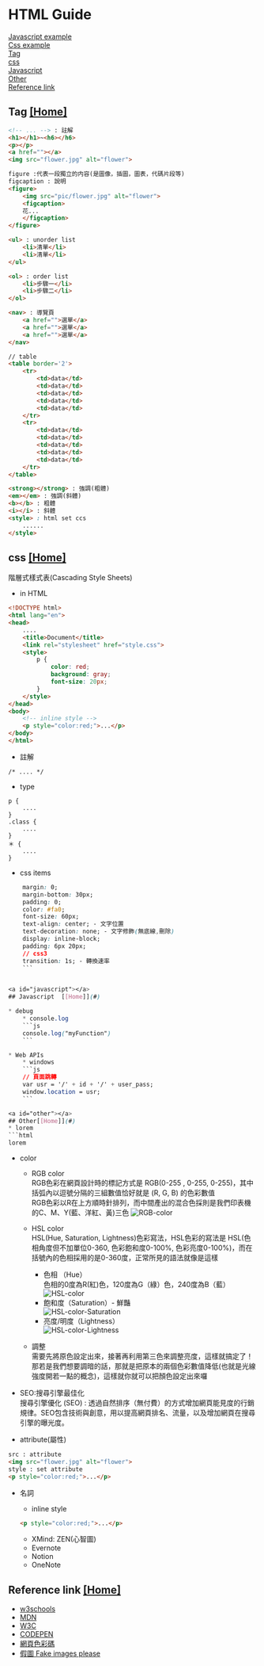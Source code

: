 # HTML Guide  

[Javascript example](./js_example.md)  
[Css example](./css_example.md)  
[Tag](#tag)  
[css](#css)  
[Javascript](#javascript)  
[Other](#other)  
[Reference link](#ref_link)  

<a id="tag"></a>
## Tag  [[Home]](#)  
```html
<!-- ... --> : 註解
<h1></h1>~<h6></h6>
<p></p>
<a href=""></a>
<img src="flower.jpg" alt="flower">

figure :代表一段獨立的内容(是圖像，插圖，圖表，代碼片段等)
figcaption : 說明
<figure>
	<img src="pic/flower.jpg" alt="flower">
	<figcaption>
	花...
	</figcaption>
</figure>

<ul> : unorder list
	<li>清單</li>
	<li>清單</li>
</ul>

<ol> : order list
	<li>步驟一</li>
	<li>步驟二</li>
</ol>

<nav> : 導覽頁
	<a href="">選單</a>
	<a href="">選單</a>
	<a href="">選單</a>
</nav>

// table 
<table border='2'>
	<tr>
		<td>data</td>
		<td>data</td>
		<td>data</td>
		<td>data</td>
		<td>data</td>
	</tr>
	<tr>
		<td>data</td>
		<td>data</td>
		<td>data</td>
		<td>data</td>
		<td>data</td>
	</tr>
</table>

<strong></strong> : 強調(粗體)
<em></em> : 強調(斜體)
<b></b> : 粗體
<i></i> : 斜體
<style> : html set ccs
	......
</style>
```

<a id="css"></a>
## css  [[Home]](#)  
階層式樣式表(Cascading Style Sheets)  
*	in HTML  
```html
<!DOCTYPE html>
<html lang="en">
<head>
	....
	<title>Document</title>
	<link rel="stylesheet" href="style.css">
	<style>
		p {
			color: red;
			background: gray;
			font-size: 20px;
		}
	</style>
</head>
<body>
	<!-- inline style -->
	<p style="color:red;">...</p>
</body>
</html>
```

* 註解  
```
/* .... */ 
```

* type  
```
p {
	....
}
.class {
	....
}
＊ {
	....
}
```

* css items 
```css
	margin: 0;
	margin-bottom: 30px;
	padding: 0;
	color: #fa0;
	font-size: 60px;
	text-align: center; - 文字位置
	text-decoration: none; - 文字修飾(無底線,刪除)
	display: inline-block; 
	padding: 6px 20px;
	// css3
	transition: 1s; - 轉換速率
	```


<a id="javascript"></a>
## Javascript  [[Home]](#)  

* debug  
	* console.log  
	```js
	console.log("myFunction")
	```

* Web APIs 
	* windows  
	```js
	// 頁面跳轉
	var usr = '/' + id + '/' + user_pass;
	window.location = usr;
	```

<a id="other"></a>
## Other[[Home]](#)  
* lorem  
```html
lorem
```

* color  
	* RGB color  
	RGB色彩在網頁設計時的標記方式是 RGB(0-255 , 0-255, 0-255)，其中括弧內以逗號分隔的三組數值恰好就是 (R, G, B) 的色彩數值  
	RGB色彩以R在上方順時針排列，而中間產出的混合色採則是我們印表機的C、M、Y(藍、洋紅、黃)三色
	![RGB-color](RGB-color.png)

	* HSL color  
	HSL(Hue, Saturation, Lightness)色彩寫法，HSL色彩的寫法是 HSL(色相角度但不加單位0-360, 色彩飽和度0-100%, 色彩亮度0-100%)，而在括號內的色相採用的是0-360度，正常所見的語法就像是這樣  
		* 色相 （Hue）  
		色相的0度為R(紅)色，120度為G（綠）色，240度為B（藍）  
		![HSL-color](HSL-color.png)
		* 飽和度（Saturation）- 鮮豔   
		![HSL-color-Saturation](HSL-color-Saturation.png)
		* 亮度/明度（Lightness）  
		![HSL-color-Lightness](HSL-color-Lightness.png)

	* 調整  
	需要先將原色設定出來，接著再利用第三色來調整亮度，這樣就搞定了！那若是我們想要調暗的話，那就是把原本的兩個色彩數值降低(也就是光線強度開若一點的概念)，這樣就你就可以把顏色設定出來囉  

* SEO:搜尋引擎最佳化  
搜尋引擎優化 (SEO) : 透過自然排序（無付費）的方式增加網頁能見度的行銷規律。SEO包含技術與創意，用以提高網頁排名、流量，以及增加網頁在搜尋引擎的曝光度。  

* attribute(屬性) 
```html
src : attribute
<img src="flower.jpg" alt="flower">
style : set attribute  
<p style="color:red;">...</p>
```

* 名詞  
	* inline style  
	```html
	<p style="color:red;">...</p>
	```

	* XMind: ZEN(心智圖)  
	* Evernote
	* Notion
	* OneNote 


<a id="ref_link"></a>
## Reference link  [[Home]](#)  
* [w3schools](https://www.w3schools.com/)  
* [MDN](https://developer.mozilla.org/zh-TW/)  
* [W3C](https://www.w3.org/)  
* [CODEPEN](https://codepen.io/)  
* [網頁色彩碼](http://csscoke.com/2015/01/01/rgb-hsl-hex/)  
* [假圖 Fake images please](https://fakeimg.pl/)  
